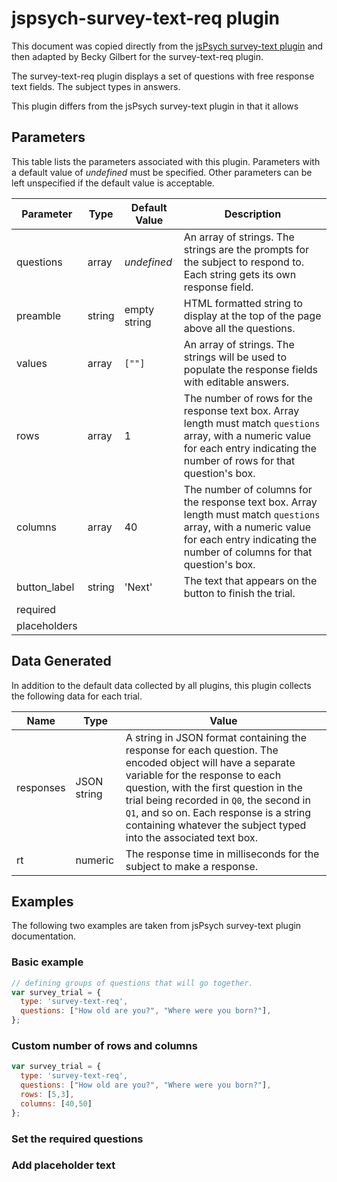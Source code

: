 # jspsych-survey-text-req plugin

This document was copied directly from the [jsPsych survey-text plugin](http://docs.jspsych.org/plugins/jspsych-survey-text/) and then adapted by Becky Gilbert for the survey-text-req plugin.

The survey-text-req plugin displays a set of questions with free response text fields. The subject types in answers. 

This plugin differs from the jsPsych survey-text plugin in that it allows 

## Parameters

This table lists the parameters associated with this plugin. Parameters with a default value of *undefined* must be specified. Other parameters can be left unspecified if the default value is acceptable.

Parameter | Type | Default Value | Description
----------|------|---------------|------------
questions | array | *undefined* | An array of strings. The strings are the prompts for the subject to respond to. Each string gets its own response field.
preamble | string | empty string | HTML formatted string to display at the top of the page above all the questions.
values | array | `[""]` | An array of strings. The strings will be used to populate the response fields with editable answers.
rows | array | 1 | The number of rows for the response text box. Array length must match `questions` array, with a numeric value for each entry indicating the number of rows for that question's box.
columns | array | 40 | The number of columns for the response text box. Array length must match `questions` array, with a numeric value for each entry indicating the number of columns for that question's box.
button_label | string | 'Next' | The text that appears on the button to finish the trial.
required | | |
placeholders | | |

## Data Generated

In addition to the default data collected by all plugins, this plugin collects the following data for each trial.

Name | Type | Value
-----|------|------
responses | JSON string | A string in JSON format containing the response for each question. The encoded object will have a separate variable for the response to each question, with the first question in the trial being recorded in `Q0`, the second in `Q1`, and so on. Each response is a string containing whatever the subject typed into the associated text box.
rt | numeric | The response time in milliseconds for the subject to make a response.

## Examples

The following two examples are taken from jsPsych survey-text plugin documentation.

### Basic example

```javascript
// defining groups of questions that will go together.
var survey_trial = {
  type: 'survey-text-req',
  questions: ["How old are you?", "Where were you born?"],
};
```

### Custom number of rows and columns

```javascript
var survey_trial = {
  type: 'survey-text-req',
  questions: ["How old are you?", "Where were you born?"],
  rows: [5,3],
  columns: [40,50]
};
```

### Set the required questions

### Add placeholder text